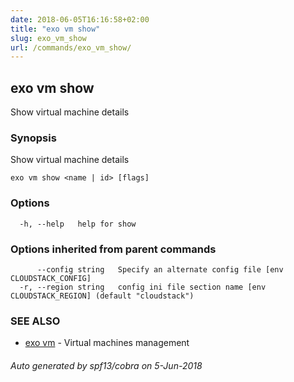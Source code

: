 ```yaml
---
date: 2018-06-05T16:16:58+02:00
title: "exo vm show"
slug: exo_vm_show
url: /commands/exo_vm_show/
---
```

## exo vm show

Show virtual machine details

### Synopsis

Show virtual machine details

```
exo vm show <name | id> [flags]
```

### Options

```
  -h, --help   help for show
```

### Options inherited from parent commands

```
      --config string   Specify an alternate config file [env CLOUDSTACK_CONFIG]
  -r, --region string   config ini file section name [env CLOUDSTACK_REGION] (default "cloudstack")
```

### SEE ALSO

* [exo vm](/commands/exo_vm/)	 - Virtual machines management

###### Auto generated by spf13/cobra on 5-Jun-2018
